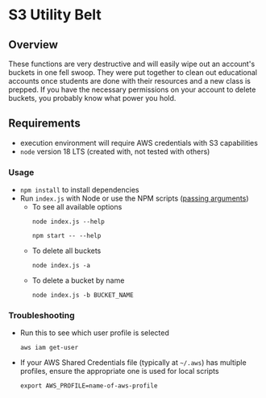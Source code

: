# S3 Utility Belt

## Overview
These functions are very destructive and will easily wipe out an account's buckets in one fell swoop. They were put together to clean out educational accounts once students are done with their resources and a new class is prepped. If you have the necessary permissions on your account to delete buckets, you probably know what power you hold.

## Requirements
  - execution environment will require AWS credentials with S3 capabilities
  - `node` version 18 LTS (created with, not tested with others)

### Usage
  - `npm install` to install dependencies
  - Run `index.js` with Node or use the NPM scripts ([passing arguments](https://stackoverflow.com/questions/11580961/sending-command-line-arguments-to-npm-script))
    - To see all available options
      ```
      node index.js --help  
      ```
      ```
      npm start -- --help
      ```
    - To delete all buckets
      ```
      node index.js -a
      ```
    - To delete a bucket by name
      ```
      node index.js -b BUCKET_NAME
      ```

### Troubleshooting
  - Run this to see which user profile is selected
    ```
    aws iam get-user
    ```
  - If your AWS Shared Credentials file (typically at `~/.aws`) has multiple profiles, ensure the appropriate one is used for local scripts
    ```
    export AWS_PROFILE=name-of-aws-profile
    ```